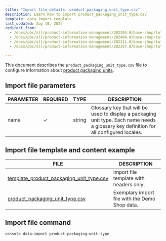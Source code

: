 ```yaml
---
title: "Import file details: product_packaging_unit_type.csv"
description: Learn how to import product_packaging_unit_type.csv
template: data-import-template
last_updated: Aug 10, 2024
redirect_from:
  - /docs/pbc/all/product-information-management/202204.0/base-shop/tutorials-and-howtos/howto-import-packaging-units.html
  - /docs/pbc/all/product-information-management/202404.0/base-shop/tutorials-and-howtos/howto-import-packaging-units.html
  - /docs/pbc/all/product-information-management/202311.0/base-shop/tutorials-and-howtos/howto-import-packaging-units.html
  - /docs/pbc/all/product-information-management/202307.0/base-shop/tutorials-and-howtos/howto-import-packaging-units.html

---
```


This document describes the `product_packaging_unit_type.csv` file to configure information about [product packaging units](/docs/pbc/all/product-information-management/{{page.version}}/base-shop/feature-overviews/packaging-units-feature-overview.html).


## Import file parameters

| PARAMETER | REQUIRED | TYPE | DESCRIPTION |
| --- | --- | --- | --- |
| name   | ✓ | string  | Glossary key that will be used to display a packaging unit type. Each name needs a glossary key definition for all configured locales. |

## Import file template and content example

| FILE | DESCRIPTION |
|---|---|
| [template_product_packaging_unit_type.csv](https://spryker.s3.eu-central-1.amazonaws.com/docs/pbc/all/product-information-management/base-shop/import-and-export-data/import-file-details-product-packaging-unit-type.csv.md/template_product_packaging_unit_type.csv) | Import file template with headers only. |
| [product_packaging_unit_type.csv](https://spryker.s3.eu-central-1.amazonaws.com/docs/pbc/all/product-information-management/base-shop/import-and-export-data/import-file-details-product-packaging-unit-type.csv.md/product_packaging_unit_type.csv) | Exemplary import file with the Demo Shop data. |


## Import file command

```bash
console data:import product-packaging-unit-type
```
